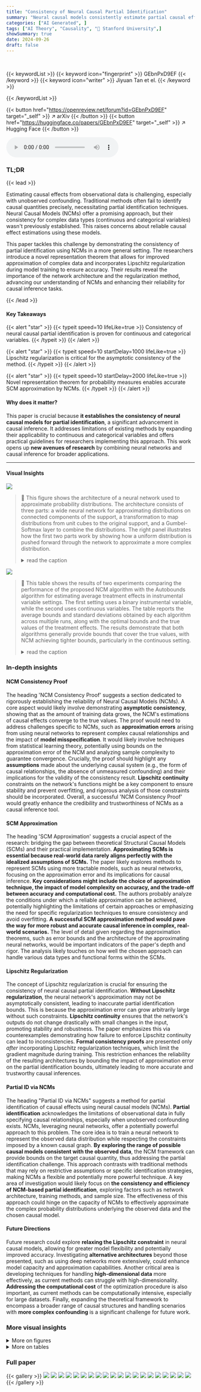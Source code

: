 ```yaml
---
title: "Consistency of Neural Causal Partial Identification"
summary: "Neural causal models consistently estimate partial causal effects, even with continuous/categorical variables, thanks to Lipschitz regularization."
categories: ["AI Generated", ]
tags: ["AI Theory", "Causality", "🏢 Stanford University",]
showSummary: true
date: 2024-09-26
draft: false
---
```


<br>

{{< keywordList >}}
{{< keyword icon="fingerprint" >}} GEbnPxD9EF {{< /keyword >}}
{{< keyword icon="writer" >}} Jiyuan Tan et el. {{< /keyword >}}
 
{{< /keywordList >}}

{{< button href="https://openreview.net/forum?id=GEbnPxD9EF" target="_self" >}}
↗ arXiv
{{< /button >}}
{{< button href="https://huggingface.co/papers/GEbnPxD9EF" target="_self" >}}
↗ Hugging Face
{{< /button >}}



<audio controls>
    <source src="https://ai-paper-reviewer.com/GEbnPxD9EF/podcast.wav" type="audio/wav">
    Your browser does not support the audio element.
</audio>


### TL;DR


{{< lead >}}

Estimating causal effects from observational data is challenging, especially with unobserved confounding.  Traditional methods often fail to identify causal quantities precisely, necessitating partial identification techniques. Neural Causal Models (NCMs) offer a promising approach, but their consistency for complex data types (continuous and categorical variables) wasn't previously established. This raises concerns about reliable causal effect estimations using these models.

This paper tackles this challenge by demonstrating the consistency of partial identification using NCMs in a more general setting.  The researchers introduce a novel representation theorem that allows for improved approximation of complex data and incorporates Lipschitz regularization during model training to ensure accuracy. Their results reveal the importance of the network architecture and the regularization method, advancing our understanding of NCMs and enhancing their reliability for causal inference tasks.

{{< /lead >}}


#### Key Takeaways

{{< alert "star" >}}
{{< typeit speed=10 lifeLike=true >}} Consistency of neural causal partial identification is proven for continuous and categorical variables. {{< /typeit >}}
{{< /alert >}}

{{< alert "star" >}}
{{< typeit speed=10 startDelay=1000 lifeLike=true >}} Lipschitz regularization is critical for the asymptotic consistency of the method. {{< /typeit >}}
{{< /alert >}}

{{< alert "star" >}}
{{< typeit speed=10 startDelay=2000 lifeLike=true >}} Novel representation theorem for probability measures enables accurate SCM approximation by NCMs. {{< /typeit >}}
{{< /alert >}}

#### Why does it matter?
This paper is crucial because **it establishes the consistency of neural causal models for partial identification**, a significant advancement in causal inference.  It addresses limitations of existing methods by expanding their applicability to continuous and categorical variables and offers practical guidelines for researchers implementing this approach. This work opens up **new avenues of research** by combining neural networks and causal inference for broader applications.

------
#### Visual Insights



![](https://ai-paper-reviewer.com/GEbnPxD9EF/figures_5_1.jpg)

> 🔼 This figure shows the architecture of a neural network used to approximate probability distributions.  The architecture consists of three parts: a wide neural network for approximating distributions on connected components of the support, a transformation to map distributions from unit cubes to the original support, and a Gumbel-Softmax layer to combine the distributions.  The right panel illustrates how the first two parts work by showing how a uniform distribution is pushed forward through the network to approximate a more complex distribution.
> <details>
> <summary>read the caption</summary>
> Figure 1: (a) Architecture of wide neural network for 4-dimensional output. The first (yellow) part approximates the distribution on different connected components of the support using the results from [43]. The width and depth of each block in this part are W1 and L1. The second (blue) part transforms the distributions on the unit cube to the distributions on the support. The width and depth of each block in the blue part are W2 and L2. The third (green) part is the Gumbel-Softmax layer. It combines the distributions on different connected components of the support together and outputs the final distribution. (b) This figure demonstrates the first two parts of our architecture. Each interval in the yellow box corresponds to one coordinate of input in the left figure. We first push forward uniform distributions to different cubes. Then, using Assumption 4, we adapt the shape of the support and push the measure from unit cubes to the original support of P(U). In this way, we can approximate complicated measures by pushing forward uniform variables.
> </details>





![](https://ai-paper-reviewer.com/GEbnPxD9EF/tables_9_1.jpg)

> 🔼 This table shows the results of two experiments comparing the performance of the proposed NCM algorithm with the Autobounds algorithm for estimating average treatment effects in instrumental variable settings.  The first setting uses a binary instrumental variable, while the second uses continuous variables. The table reports the average bounds and standard deviations obtained by each algorithm across multiple runs, along with the optimal bounds and the true values of the treatment effects.  The results demonstrate that both algorithms generally provide bounds that cover the true values, with NCM achieving tighter bounds, particularly in the continuous setting.
> <details>
> <summary>read the caption</summary>
> Table 1: Experiment results of 2 IV settings. The sample sizes are taken to be 5000 in each experiment. STD is the standard derivation. The experiments are repeated 10 times for binary IV and 50 times for continuous IV. In all experiments, the bounds given by both algorithms all cover the true values.
> </details>





### In-depth insights


#### NCM Consistency Proof
The heading 'NCM Consistency Proof' suggests a section dedicated to rigorously establishing the reliability of Neural Causal Models (NCMs).  A core aspect would likely involve demonstrating **asymptotic consistency**, showing that as the amount of training data grows, the NCM's estimations of causal effects converge to the true values.  The proof would need to address challenges specific to NCMs, such as **approximation errors** arising from using neural networks to represent complex causal relationships and the impact of **model misspecification**.  It would likely involve techniques from statistical learning theory, potentially using bounds on the approximation error of the NCM and analyzing sample complexity to guarantee convergence.  Crucially, the proof should highlight any **assumptions** made about the underlying causal system (e.g., the form of causal relationships, the absence of unmeasured confounding) and their implications for the validity of the consistency result.  **Lipschitz continuity** constraints on the network's functions might be a key component to ensure stability and prevent overfitting, and rigorous analysis of those constraints should be incorporated.  Overall, a successful 'NCM Consistency Proof' would greatly enhance the credibility and trustworthiness of NCMs as a causal inference tool.

#### SCM Approximation
The heading 'SCM Approximation' suggests a crucial aspect of the research: bridging the gap between theoretical Structural Causal Models (SCMs) and their practical implementation.  **Approximating SCMs is essential because real-world data rarely aligns perfectly with the idealized assumptions of SCMs.** The paper likely explores methods to represent SCMs using more tractable models, such as neural networks, focusing on the approximation error and its implications for causal inference.  **Key considerations might include the choice of approximation technique, the impact of model complexity on accuracy, and the trade-off between accuracy and computational cost.** The authors probably analyze the conditions under which a reliable approximation can be achieved, potentially highlighting the limitations of certain approaches or emphasizing the need for specific regularization techniques to ensure consistency and avoid overfitting.  **A successful SCM approximation method would pave the way for more robust and accurate causal inference in complex, real-world scenarios.**  The level of detail given regarding the approximation theorems, such as error bounds and the architecture of the approximating neural networks, would be important indicators of the paper's depth and rigor. The analysis likely touches on how well the chosen approach can handle various data types and functional forms within the SCMs.

#### Lipschitz Regularization
The concept of Lipschitz regularization is crucial for ensuring the consistency of neural causal partial identification.  **Without Lipschitz regularization**, the neural network's approximation may not be asymptotically consistent, leading to inaccurate partial identification bounds. This is because the approximation error can grow arbitrarily large without such constraints.  **Lipschitz continuity** ensures that the network's outputs do not change drastically with small changes in the input, promoting stability and robustness.  The paper emphasizes this via counterexamples demonstrating how failure to enforce Lipschitz continuity can lead to inconsistencies.  **Formal consistency proofs** are presented only *after* incorporating Lipschitz regularization techniques, which limit the gradient magnitude during training. This restriction enhances the reliability of the resulting architectures by bounding the impact of approximation error on the partial identification bounds, ultimately leading to more accurate and trustworthy causal inferences.

#### Partial ID via NCMs
The heading "Partial ID via NCMs" suggests a method for partial identification of causal effects using neural causal models (NCMs).  **Partial identification** acknowledges the limitations of observational data in fully specifying causal relationships, especially when unobserved confounding exists.  NCMs, leveraging neural networks, offer a potentially powerful approach to this problem.  The core idea is to train a neural network to represent the observed data distribution while respecting the constraints imposed by a known causal graph.  **By exploring the range of possible causal models consistent with the observed data**, the NCM framework can provide bounds on the target causal quantity, thus addressing the partial identification challenge. This approach contrasts with traditional methods that may rely on restrictive assumptions or specific identification strategies, making NCMs a flexible and potentially more powerful technique. A key area of investigation would likely focus on **the consistency and efficiency of NCM-based partial identification**, exploring factors such as network architecture, training methods, and sample size. The effectiveness of this approach could hinge on the capacity of NCMs to effectively approximate the complex probability distributions underlying the observed data and the chosen causal model.

#### Future Directions
Future research could explore **relaxing the Lipschitz constraint** in neural causal models, allowing for greater model flexibility and potentially improved accuracy.  Investigating **alternative architectures** beyond those presented, such as using deep networks more extensively, could enhance model capacity and approximation capabilities.  Another critical area is developing techniques for handling **high-dimensional data** more effectively, as current methods can struggle with high-dimensionality.  **Addressing the computational cost** of the optimization procedure is also important, as current methods can be computationally intensive, especially for large datasets.  Finally, expanding the theoretical framework to encompass a broader range of causal structures and handling scenarios with **more complex confounding** is a significant challenge for future work.


### More visual insights

<details>
<summary>More on figures
</summary>


![](https://ai-paper-reviewer.com/GEbnPxD9EF/figures_13_1.jpg)

> 🔼 This figure shows a simple example of a structural causal model (SCM).  The circles represent variables, and the arrows indicate causal relationships between them.  The solid arrows denote direct causal effects, while the dotted arrows show the presence of unobserved confounders (latent variables U1-U4) influencing multiple observed variables.  This model demonstrates a complex causal structure with both direct and indirect effects and unobserved confounding that requires more sophisticated methods for causal inference.
> <details>
> <summary>read the caption</summary>
> Figure 2: An SCM example.
> </details>



![](https://ai-paper-reviewer.com/GEbnPxD9EF/figures_13_2.jpg)

> 🔼 This figure shows a causal graph representing a structural causal model (SCM).  The nodes represent variables, and the arrows indicate the direction of causality.  The graph is used as an example within the paper to illustrate concepts related to causal inference and the construction of neural causal models (NCMs). Specifically, it demonstrates a setting where variables may be influenced by shared latent variables (represented by bi-directed edges), highlighting the complexity of causal relationships which neural methods aim to approximate.
> <details>
> <summary>read the caption</summary>
> Figure 3: The causal graph of this SCM.
> </details>



![](https://ai-paper-reviewer.com/GEbnPxD9EF/figures_13_3.jpg)

> 🔼 This figure shows the structural causal model (SCM) after applying an intervention on variable V₁.  The intervention sets V₁ to a specific value, denoted as 't'.  The resulting graph shows how the other variables V₂, V₃, V₄, and V₅ are affected by this intervention, taking into account the causal relationships between them and the latent variables U₁, U₂, U₃, and U₄.  The dotted lines indicate the presence of unobserved confounding, signifying correlations between certain latent variables that influence the observed variables.
> <details>
> <summary>read the caption</summary>
> Figure 4: The SCM after intervention V₁ = t.
> </details>



![](https://ai-paper-reviewer.com/GEbnPxD9EF/figures_14_1.jpg)

> 🔼 This figure is a causal graph showing the relationships between variables V1, V2, V3, V4, V5, and latent variables E1, E2, E3 in a structural causal model (SCM).  Arrows represent direct causal influences; for instance, V2 causally influences V1 and V3.  The dotted lines indicate the presence of unobserved confounders; for example, E1 confounds V1 and V2. The graph illustrates the complex dependencies and confounding present in the SCM, essential for understanding the challenges of causal inference in this context.
> <details>
> <summary>read the caption</summary>
> Figure 3: The causal graph of this SCM.
> </details>



![](https://ai-paper-reviewer.com/GEbnPxD9EF/figures_14_2.jpg)

> 🔼 This figure shows the canonical representation of the causal graph shown in Figure 3.  The canonical representation simplifies the SCM by using only one latent variable for each C2-component of the graph. This is done by merging the original latent variables to create new latent variables, each associated with a C2-component.  This representation is useful for approximating the SCM using neural networks, as each C2-component can be treated independently.
> <details>
> <summary>read the caption</summary>
> Figure 5: The canonical representation of Figure 3.
> </details>



![](https://ai-paper-reviewer.com/GEbnPxD9EF/figures_15_1.jpg)

> 🔼 This figure shows two different structural causal models (SCMs) that share the same causal graph.  The left panel depicts an SCM where a single latent variable, U1, influences V1, V2, and V3. The right panel displays an SCM where there are three latent variables (U1, U2, U3). U2 and U3 each independently influence V2 and V3 while U1 influences all three variables.  The figure highlights that multiple SCMs can generate the same observational data distribution, even if they have different underlying causal structures and latent variable configurations.
> <details>
> <summary>read the caption</summary>
> Figure 7: Example: two different SCMs with the same causal graph.
> </details>



![](https://ai-paper-reviewer.com/GEbnPxD9EF/figures_19_1.jpg)

> 🔼 This figure illustrates the architecture of a wide neural network used to approximate a probability distribution. It's composed of three main parts: a space-filling curve component (yellow), a Lipschitz homeomorphism component (light blue), and a Gumbel-Softmax layer (light green). The space-filling curve part approximates the distribution across different connected components of the support. The Lipschitz homeomorphism part transforms the distributions into the original support. Finally, the Gumbel-Softmax layer combines these distributions to provide the final output distribution.
> <details>
> <summary>read the caption</summary>
> Figure 1: Architecture of wide neural network for 4-dimensional output. The first (yellow) part approximates the distribution on different connected components of the support using the results from [43]. The width and depth of each block in this part are W1 and L1. The second (blue) part transforms the distributions on the unit cube to the distributions on the support. The width and depth of each block in the blue part are W2 and L2. The third (green) part is the Gumbel-Softmax layer. It combines the distributions on different connected components of the support together and outputs the final distribution.
> </details>



![](https://ai-paper-reviewer.com/GEbnPxD9EF/figures_20_1.jpg)

> 🔼 This figure illustrates the construction of the Hilbert space-filling curve used in the proof of Proposition 1.  The left panel shows the first two steps of the iterative process, subdividing the unit square into smaller squares and tracing a continuous curve through them.  The colors represent the order in which squares are visited by the curve. The right panel shows a more advanced stage of this iterative process, illustrating how the curve fills the space.  The method adjusts the speed of the curve to match the target probability distribution P (the original distribution in Proposition 1) over the unit square, ultimately demonstrating that any distribution satisfying Assumption 5 can be represented as the push-forward of the Lebesgue measure on [0,1] by a Hölder continuous curve.
> <details>
> <summary>read the caption</summary>
> Figure 9: The construction of Hilbert curve.
> </details>



![](https://ai-paper-reviewer.com/GEbnPxD9EF/figures_32_1.jpg)

> 🔼 This figure shows a causal graph representing an instrumental variable model.  Z is the instrumental variable, which affects the treatment variable T, but not the outcome variable Y directly.  T in turn influences Y.  There is also an unobserved confounder, U, affecting both T and Y, indicating a confounding effect that needs to be accounted for. This structure is common in causal inference scenarios where direct observation of the causal relationship between T and Y is confounded. The instrumental variable Z allows us to overcome the confounding effect by exploiting its independent relationship with T and its effect on the outcome variable only through T.
> <details>
> <summary>read the caption</summary>
> Figure 10: Instrumental Variable (IV) graph. Z is the instrumental variable, T is the treatment and Y is the outcome.
> </details>



![](https://ai-paper-reviewer.com/GEbnPxD9EF/figures_34_1.jpg)

> 🔼 This figure compares the performance of Lipschitz regularized and unregularized neural causal algorithms for estimating average treatment effects (ATEs). Two different neural network architectures are used, one with medium size (width 128, depth 3) and another with small size (width 3, depth 1). For both architectures, the projected gradient method is employed for Lipschitz regularization.  The results are shown for various sample sizes, representing the average upper and lower bounds obtained from 5 repetitions for each size. The goal is to illustrate how Lipschitz regularization affects the accuracy and consistency of ATE estimation using neural causal models. 
> <details>
> <summary>read the caption</summary>
> Figure 11: Comparison of Lipschitz regularized and unregularized neural causal algorithm. The two figures show the results of different architectures. The figure on the left side uses a medium-sized NN (width 128, depth 3) to approximate each structural function, while the right figure uses extremely small NNs (width 3, depth 1). In all experiments, we use the projected gradient to regularize the weight of the neural network. For each sample size, we repeat the experiment 5 times and take the average of the upper (lower) bound.
> </details>



</details>




<details>
<summary>More on tables
</summary>


![](https://ai-paper-reviewer.com/GEbnPxD9EF/tables_33_1.jpg)
> 🔼 This table compares the performance of the proposed Neural Causal Model (NCM) approach against the Autobounds algorithm for two different instrumental variable (IV) settings: a binary IV setting and a continuous IV setting.  For each setting, it shows the average bound, standard deviation of the length of the bound, the optimal bound (obtained using linear programming for binary IV and not available for continuous IV), and the true value of the causal quantity. The sample size is 5000 in all experiments, and the experiments were repeated multiple times to obtain statistically reliable estimates.
> <details>
> <summary>read the caption</summary>
> Table 1: Experiment results of 2 IV settings. The sample sizes are taken to be 5000 in each experiment. STD is the standard derivation. The experiments are repeated 10 times for binary IV and 50 times for continuous IV. In all experiments, the bounds given by both algorithms all cover the true values.
> </details>

![](https://ai-paper-reviewer.com/GEbnPxD9EF/tables_33_2.jpg)
> 🔼 This table compares the performance of the proposed Neural Causal Model (NCM) approach with the Autobounds algorithm [14] on two instrumental variable (IV) settings: one with binary variables and one with continuous variables.  The table shows the average bounds obtained by each algorithm, the standard deviation of the bound lengths, the success rate of the algorithms in covering the true value (which was known in these experiments), and the true values themselves.  The sample sizes are consistent at 5000 across all experiments.  Note that the NCM approach shows slightly tighter bounds than the Autobounds method.
> <details>
> <summary>read the caption</summary>
> Table 1: Experiment results of 2 IV settings. The sample sizes are taken to be 5000 in each experiment. STD is the standard derivation. The experiments are repeated 10 times for binary IV and 50 times for continuous IV. In all experiments, the bounds given by both algorithms all cover the true values.
> </details>

</details>




### Full paper

{{< gallery >}}
<img src="https://ai-paper-reviewer.com/GEbnPxD9EF/1.png" class="grid-w50 md:grid-w33 xl:grid-w25" />
<img src="https://ai-paper-reviewer.com/GEbnPxD9EF/2.png" class="grid-w50 md:grid-w33 xl:grid-w25" />
<img src="https://ai-paper-reviewer.com/GEbnPxD9EF/3.png" class="grid-w50 md:grid-w33 xl:grid-w25" />
<img src="https://ai-paper-reviewer.com/GEbnPxD9EF/4.png" class="grid-w50 md:grid-w33 xl:grid-w25" />
<img src="https://ai-paper-reviewer.com/GEbnPxD9EF/5.png" class="grid-w50 md:grid-w33 xl:grid-w25" />
<img src="https://ai-paper-reviewer.com/GEbnPxD9EF/6.png" class="grid-w50 md:grid-w33 xl:grid-w25" />
<img src="https://ai-paper-reviewer.com/GEbnPxD9EF/7.png" class="grid-w50 md:grid-w33 xl:grid-w25" />
<img src="https://ai-paper-reviewer.com/GEbnPxD9EF/8.png" class="grid-w50 md:grid-w33 xl:grid-w25" />
<img src="https://ai-paper-reviewer.com/GEbnPxD9EF/9.png" class="grid-w50 md:grid-w33 xl:grid-w25" />
<img src="https://ai-paper-reviewer.com/GEbnPxD9EF/10.png" class="grid-w50 md:grid-w33 xl:grid-w25" />
<img src="https://ai-paper-reviewer.com/GEbnPxD9EF/11.png" class="grid-w50 md:grid-w33 xl:grid-w25" />
<img src="https://ai-paper-reviewer.com/GEbnPxD9EF/12.png" class="grid-w50 md:grid-w33 xl:grid-w25" />
<img src="https://ai-paper-reviewer.com/GEbnPxD9EF/13.png" class="grid-w50 md:grid-w33 xl:grid-w25" />
<img src="https://ai-paper-reviewer.com/GEbnPxD9EF/14.png" class="grid-w50 md:grid-w33 xl:grid-w25" />
<img src="https://ai-paper-reviewer.com/GEbnPxD9EF/15.png" class="grid-w50 md:grid-w33 xl:grid-w25" />
<img src="https://ai-paper-reviewer.com/GEbnPxD9EF/16.png" class="grid-w50 md:grid-w33 xl:grid-w25" />
<img src="https://ai-paper-reviewer.com/GEbnPxD9EF/17.png" class="grid-w50 md:grid-w33 xl:grid-w25" />
<img src="https://ai-paper-reviewer.com/GEbnPxD9EF/18.png" class="grid-w50 md:grid-w33 xl:grid-w25" />
<img src="https://ai-paper-reviewer.com/GEbnPxD9EF/19.png" class="grid-w50 md:grid-w33 xl:grid-w25" />
<img src="https://ai-paper-reviewer.com/GEbnPxD9EF/20.png" class="grid-w50 md:grid-w33 xl:grid-w25" />
{{< /gallery >}}